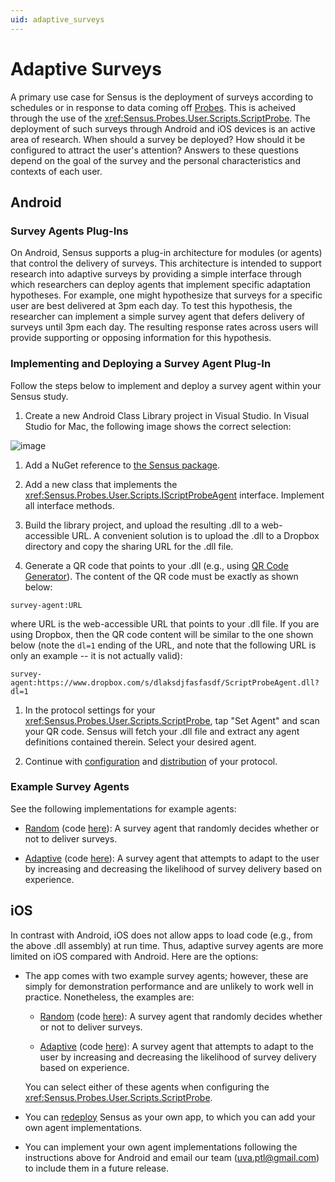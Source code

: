 ```yaml
---
uid: adaptive_surveys
---
```


# Adaptive Surveys
A primary use case for Sensus is the deployment of surveys according to schedules or in response
to data coming off [Probes](xref:Sensus.Probes.Probe). This is acheived through the use of the 
<xref:Sensus.Probes.User.Scripts.ScriptProbe>. The deployment of such surveys through Android and 
iOS devices is an active area of research. When should a survey be deployed? How should it be 
configured to attract the user's attention? Answers to these questions depend on the goal of the 
survey and the personal characteristics and contexts of each user.

## Android

### Survey Agents Plug-Ins
On Android, Sensus supports a plug-in architecture for modules (or agents) that control the delivery of surveys.
This architecture is intended to support research into adaptive surveys by providing a simple interface
through which researchers can deploy agents that implement specific adaptation hypotheses. For example,
one might hypothesize that surveys for a specific user are best delivered at 3pm each day. To test this
hypothesis, the researcher can implement a simple survey agent that defers delivery of surveys until 3pm
each day. The resulting response rates across users will provide supporting or opposing information for
this hypothesis.

### Implementing and Deploying a Survey Agent Plug-In
Follow the steps below to implement and deploy a survey agent within your Sensus study.

1. Create a new Android Class Library project in Visual Studio. In Visual Studio for Mac, the following image
shows the correct selection:

![image](/sensus/images/survey-agent-project.png)

1. Add a NuGet reference to [the Sensus package](https://www.nuget.org/packages/Sensus).

1. Add a new class that implements the <xref:Sensus.Probes.User.Scripts.IScriptProbeAgent> interface. Implement all
interface methods.

1. Build the library project, and upload the resulting .dll to a web-accessible URL. A convenient
solution is to upload the .dll to a Dropbox directory and copy the sharing URL for the .dll file.

1. Generate a QR code that points to your .dll (e.g., using [QR Code Generator](https://www.qr-code-generator.com/)).
The content of the QR code must be exactly as shown below:
```
survey-agent:URL
```
where URL is the web-accessible URL that points to your .dll file. If you are using Dropbox, then the QR code
content will be similar to the one shown below (note the `dl=1` ending of the URL, and note that the following 
URL is only an example -- it is not actually valid):
```
survey-agent:https://www.dropbox.com/s/dlaksdjfasfasdf/ScriptProbeAgent.dll?dl=1
```

1. In the protocol settings for your <xref:Sensus.Probes.User.Scripts.ScriptProbe>, tap "Set Agent" and scan
your QR code. Sensus will fetch your .dll file and extract any agent definitions contained therein. Select
your desired agent.

1. Continue with [configuration](xref:protocol_creation) and [distribution](xref:protocol_distribution)
of your protocol.

### Example Survey Agents
See the following implementations for example agents:

* [Random](xref:ExampleScriptProbeAgent.ExampleRandomScriptProbeAgent) (code [here](https://github.com/predictive-technology-laboratory/sensus/blob/develop/ExampleScriptProbeAgent.Shared/ExampleRandomScriptProbeAgent.cs)):  A 
survey agent that randomly decides whether or not to deliver surveys.

* [Adaptive](xref:ExampleScriptProbeAgent.ExampleAdaptiveScriptProbeAgent) (code [here](https://github.com/predictive-technology-laboratory/sensus/blob/develop/ExampleScriptProbeAgent.Shared/ExampleAdaptiveScriptProbeAgent.cs)):  A 
survey agent that attempts to adapt to the user by increasing and decreasing the likelihood of survey delivery based on experience.

## iOS

In contrast with Android, iOS does not allow apps to load code (e.g., from the above .dll assembly) at
run time. Thus, adaptive survey agents are more limited on iOS compared with Android. Here are the options:

* The app comes with two example survey agents; however, these are simply for demonstration performance and are unlikely to work
well in practice. Nonetheless, the examples are:

  * [Random](xref:ExampleScriptProbeAgent.ExampleRandomScriptProbeAgent) (code [here](https://github.com/predictive-technology-laboratory/sensus/blob/develop/ExampleScriptProbeAgent.Shared/ExampleRandomScriptProbeAgent.cs)):  A 
survey agent that randomly decides whether or not to deliver surveys.

  * [Adaptive](xref:ExampleScriptProbeAgent.ExampleAdaptiveScriptProbeAgent) (code [here](https://github.com/predictive-technology-laboratory/sensus/blob/develop/ExampleScriptProbeAgent.Shared/ExampleAdaptiveScriptProbeAgent.cs)):  A 
survey agent that attempts to adapt to the user by increasing and decreasing the likelihood of survey delivery based on experience.

  You can select either of these agents when configuring the <xref:Sensus.Probes.User.Scripts.ScriptProbe>.

* You can [redeploy](xref:redeploying) Sensus as your own app, to which you can add your own agent implementations.

* You can implement your own agent implementations following the instructions above for Android and email 
our team (uva.ptl@gmail.com) to include them in a future release.

